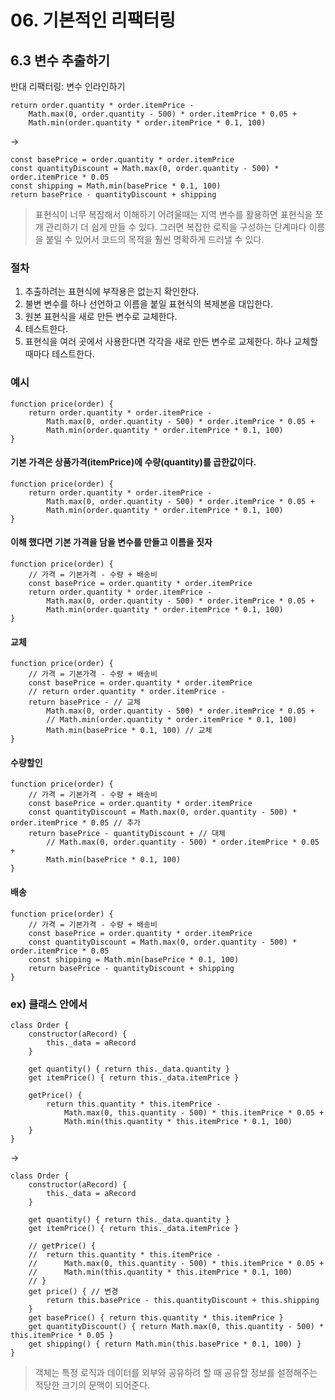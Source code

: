 # 06. 기본적인 리팩터링

## 6.3 변수 추출하기
반대 리팩터링: 변수 인라인하기

```JS
return order.quantity * order.itemPrice -
	Math.max(0, order.quantity - 500) * order.itemPrice * 0.05 + 
	Math.min(order.quantity * order.itemPrice * 0.1, 100)
```
->
```JS
const basePrice = order.quantity * order.itemPrice
const quantityDiscount = Math.max(0, order.quantity - 500) * order.itemPrice * 0.05
const shipping = Math.min(basePrice * 0.1, 100)
return basePrice - quantityDiscount + shipping
```
> 표현식이 너무 복잡해서 이해하기 어려울때는 지역 변수를 활용하면 표현식을 쪼개 관리하기 더 쉽게 만들 수 있다. 그러면 복잡한 로직을 구성하는 단계마다 이름을 붙일 수 있어서 코드의 목적을 훨씬 명확하게 드러낼 수 있다.

### 절차
1. 추출하려는 표현식에 부작용은 없는지 확인한다.
2. 불변 변수를 하나 선언하고 이름을 붙일 표현식의 복제본을 대입한다.
3. 원본 표현식을 새로 만든 변수로 교체한다.
4. 테스트한다.
5. 표현식을 여러 곳에서 사용한다면 각각을 새로 만든 변수로 교체한다. 하나 교체할 때마다 테스트한다.

### 예시
```JS
function price(order) {
	return order.quantity * order.itemPrice -
		Math.max(0, order.quantity - 500) * order.itemPrice * 0.05 + 
		Math.min(order.quantity * order.itemPrice * 0.1, 100)
}
```
#### 기본 가격은 상품가격(itemPrice)에 수량(quantity)를 곱한값이다.
```JS
function price(order) {
	return order.quantity * order.itemPrice -
		Math.max(0, order.quantity - 500) * order.itemPrice * 0.05 + 
		Math.min(order.quantity * order.itemPrice * 0.1, 100)
}
```
#### 이해 했다면 기본 가격을 담을 변수를 만들고 이름을 짓자
```JS
function price(order) {
	// 가격 = 기본가격 - 수량 + 배송비
	const basePrice = order.quantity * order.itemPrice
	return order.quantity * order.itemPrice -
		Math.max(0, order.quantity - 500) * order.itemPrice * 0.05 + 
		Math.min(order.quantity * order.itemPrice * 0.1, 100)
}
```
#### 교체
```JS
function price(order) {
	// 가격 = 기본가격 - 수량 + 배송비
	const basePrice = order.quantity * order.itemPrice
	// return order.quantity * order.itemPrice -
	return basePrice - // 교체
		Math.max(0, order.quantity - 500) * order.itemPrice * 0.05 + 
		// Math.min(order.quantity * order.itemPrice * 0.1, 100)
		Math.min(basePrice * 0.1, 100) // 교체
}
```
#### 수량할인
```JS
function price(order) {
	// 가격 = 기본가격 - 수량 + 배송비
	const basePrice = order.quantity * order.itemPrice
	const quantityDiscount = Math.max(0, order.quantity - 500) * order.itemPrice * 0.05 // 추가
	return basePrice - quantityDiscount + // 대체
		// Math.max(0, order.quantity - 500) * order.itemPrice * 0.05 + 
		Math.min(basePrice * 0.1, 100)
}
```
#### 배송
```JS
function price(order) {
	// 가격 = 기본가격 - 수량 + 배송비
	const basePrice = order.quantity * order.itemPrice
	const quantityDiscount = Math.max(0, order.quantity - 500) * order.itemPrice * 0.05
	const shipping = Math.min(basePrice * 0.1, 100)
	return basePrice - quantityDiscount + shipping
}
```

### ex) 클래스 안에서
```JS
class Order {
	constructor(aRecord) {
		this._data = aRecord
	}

	get quantity() { return this._data.quantity }
	get itemPrice() { return this._data.itemPrice }

	getPrice() {
		return this.quantity * this.itemPrice - 
			Math.max(0, this.quantity - 500) * this.itemPrice * 0.05 +
			Math.min(this.quantity * this.itemPrice * 0.1, 100)
	}
}
```
->
```JS
class Order {
	constructor(aRecord) {
		this._data = aRecord
	}

	get quantity() { return this._data.quantity }
	get itemPrice() { return this._data.itemPrice }

	// getPrice() {
	// 	return this.quantity * this.itemPrice - 
	// 		Math.max(0, this.quantity - 500) * this.itemPrice * 0.05 +
	// 		Math.min(this.quantity * this.itemPrice * 0.1, 100)
	// }
	get price() { // 변경
		return this.basePrice - this.quantityDiscount + this.shipping
	}
	get basePrice() { return this.quantity * this.itemPrice }
	get quantityDiscount() { return Math.max(0, this.quantity - 500) * this.itemPrice * 0.05 }
	get shipping() { return Math.min(this.basePrice * 0.1, 100) }
}
```
> 객체는 특정 로직과 데이터를 외부와 공유하려 할 때 공유할 정보를 설정해주는 적당한 크기의 문맥이 되어준다.























